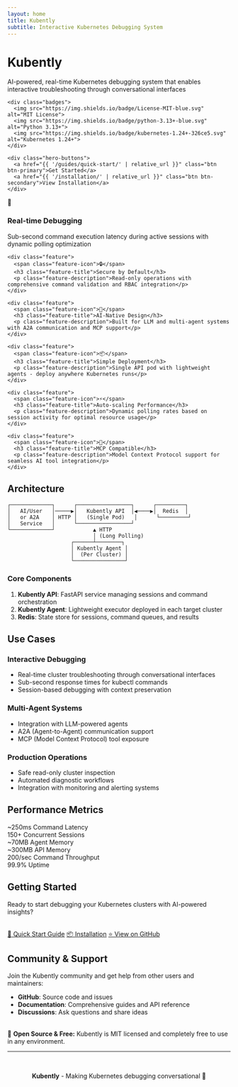 ```yaml
---
layout: home
title: Kubently
subtitle: Interactive Kubernetes Debugging System
---
```


<div class="hero">
  <div class="hero-content">
    <h1 class="hero-title">Kubently</h1>
    <p class="hero-subtitle">AI-powered, real-time Kubernetes debugging system that enables interactive troubleshooting through conversational interfaces</p>
    
    <div class="badges">
      <img src="https://img.shields.io/badge/License-MIT-blue.svg" alt="MIT License">
      <img src="https://img.shields.io/badge/python-3.13+-blue.svg" alt="Python 3.13+">
      <img src="https://img.shields.io/badge/kubernetes-1.24+-326ce5.svg" alt="Kubernetes 1.24+">
    </div>
    
    <div class="hero-buttons">
      <a href="{{ '/guides/quick-start/' | relative_url }}" class="btn btn-primary">Get Started</a>
      <a href="{{ '/installation/' | relative_url }}" class="btn btn-secondary">View Installation</a>
    </div>
  </div>
</div>

<div class="wrapper">
  <div class="features">
    <div class="feature">
      <span class="feature-icon">🚀</span>
      <h3 class="feature-title">Real-time Debugging</h3>
      <p class="feature-description">Sub-second command execution latency during active sessions with dynamic polling optimization</p>
    </div>
    
    <div class="feature">
      <span class="feature-icon">🔒</span>
      <h3 class="feature-title">Secure by Default</h3>
      <p class="feature-description">Read-only operations with comprehensive command validation and RBAC integration</p>
    </div>
    
    <div class="feature">
      <span class="feature-icon">🤖</span>
      <h3 class="feature-title">AI-Native Design</h3>
      <p class="feature-description">Built for LLM and multi-agent systems with A2A communication and MCP support</p>
    </div>
    
    <div class="feature">
      <span class="feature-icon">📦</span>
      <h3 class="feature-title">Simple Deployment</h3>
      <p class="feature-description">Single API pod with lightweight agents - deploy anywhere Kubernetes runs</p>
    </div>
    
    <div class="feature">
      <span class="feature-icon">⚡</span>
      <h3 class="feature-title">Auto-scaling Performance</h3>
      <p class="feature-description">Dynamic polling rates based on session activity for optimal resource usage</p>
    </div>
    
    <div class="feature">
      <span class="feature-icon">🔌</span>
      <h3 class="feature-title">MCP Compatible</h3>
      <p class="feature-description">Model Context Protocol support for seamless AI tool integration</p>
    </div>
  </div>

## Architecture

<div class="architecture-diagram">
  <pre><code>┌─────────────┐      ┌─────────────────┐      ┌─────────┐
│   AI/User   │─────▶│   Kubently API  │◀────▶│  Redis  │
│   or A2A    │ HTTP │   (Single Pod)   │      └─────────┘
│   Service   │      └─────────────────┘
└─────────────┘            ▲ HTTP
                           │ (Long Polling)
                    ┌──────┴────────┐
                    │ Kubently Agent │
                    │  (Per Cluster) │
                    └────────────────┘</code></pre>
</div>

### Core Components

1. **Kubently API**: FastAPI service managing sessions and command orchestration
2. **Kubently Agent**: Lightweight executor deployed in each target cluster
3. **Redis**: State store for sessions, command queues, and results


  ## Use Cases

  ### Interactive Debugging
  - Real-time cluster troubleshooting through conversational interfaces
  - Sub-second response times for kubectl commands
  - Session-based debugging with context preservation

  ### Multi-Agent Systems
  - Integration with LLM-powered agents
  - A2A (Agent-to-Agent) communication support
  - MCP (Model Context Protocol) tool exposure

  ### Production Operations
  - Safe read-only cluster inspection
  - Automated diagnostic workflows
  - Integration with monitoring and alerting systems

  ## Performance Metrics

  <div class="metrics">
    <div class="metric">
      <span class="metric-value">~250ms</span>
      <span class="metric-label">Command Latency</span>
    </div>
    <div class="metric">
      <span class="metric-value">150+</span>
      <span class="metric-label">Concurrent Sessions</span>
    </div>
    <div class="metric">
      <span class="metric-value">~70MB</span>
      <span class="metric-label">Agent Memory</span>
    </div>
    <div class="metric">
      <span class="metric-value">~300MB</span>
      <span class="metric-label">API Memory</span>
    </div>
    <div class="metric">
      <span class="metric-value">200/sec</span>
      <span class="metric-label">Command Throughput</span>
    </div>
    <div class="metric">
      <span class="metric-value">99.9%</span>
      <span class="metric-label">Uptime</span>
    </div>
  </div>

  ## Getting Started

  Ready to start debugging your Kubernetes clusters with AI-powered insights?

  <div class="hero-buttons" style="margin-top: 2rem;">
    <a href="{{ '/guides/quick-start/' | relative_url }}" class="btn btn-primary">🚀 Quick Start Guide</a>
    <a href="{{ '/installation/' | relative_url }}" class="btn btn-secondary">📦 Installation</a>
    <a href="https://github.com/your-org/kubently" class="btn btn-secondary">⭐ View on GitHub</a>
  </div>

  ## Community & Support

  Join the Kubently community and get help from other users and maintainers:

  - **GitHub**: Source code and issues
  - **Documentation**: Comprehensive guides and API reference
  - **Discussions**: Ask questions and share ideas

  <div class="alert alert-success" style="margin-top: 2rem;">
    🎉 <strong>Open Source & Free:</strong> Kubently is MIT licensed and completely free to use in any environment.
  </div>

</div>

---

<div style="text-align: center; padding: 2rem 0; color: var(--medium-gray);">
  <strong>Kubently</strong> - Making Kubernetes debugging conversational 🚀
</div>